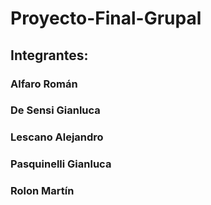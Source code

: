 # Proyecto-Final-Grupal

## Integrantes:
### Alfaro Román
### De Sensi Gianluca
### Lescano Alejandro
### Pasquinelli Gianluca
### Rolon Martín
